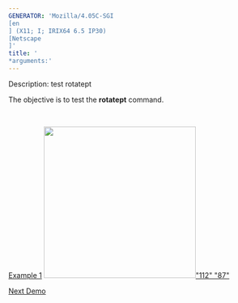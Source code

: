 ```yaml
---
GENERATOR: 'Mozilla/4.05C-SGI 
[en
] (X11; I; IRIX64 6.5 IP30) 
[Netscape
]'
title: '
*arguments:'
---
```


 Description: test rotatept

   The objective is to test the **rotatept** command.

    

   [Example 1](description_rotatept.md)
   [<img height="300" width="300" src="/assets/images/rotatept1_tn.gif">"112"
   "87"](description_rotatept.md)












[Next Demo](../../../demos/triangulate/md/main_tri1.md)
